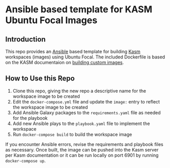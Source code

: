 # Ansible based template for KASM Ubuntu Focal Images

## Introduction

This repo provides an [Ansible](https://www.ansible.com/) based template for building [Kasm](https://www.kasmweb.com/) workspaces (images) using Ubuntu Focal.  The included Dockerfile is based on the KASM documentaion on [building custom images](https://kasmweb.com/docs/latest/how_to/building_images.html).  

## How to Use this Repo

1. Clone this repo, giving the new repo a descriptive name for the workspace image to be created
1. Edit the `docker-compose.yml` file and update the `image:` entry to reflect the workspace image to be created
1. Add Ansible Galaxy packages to the `requirements.yaml` file as needed for the playbook
1. Add new Ansible plays to the `playbook.yaml` file to implement the workspace
1. Run `docker-compose build` to build the workspace image

If you encounter Ansible errors, revise the requirements and playbook files as necessary.  Once built, the image can be pushed into the Kasm server per Kasm documentation or it can be run locally on port 6901 by running `docker-compose up`.